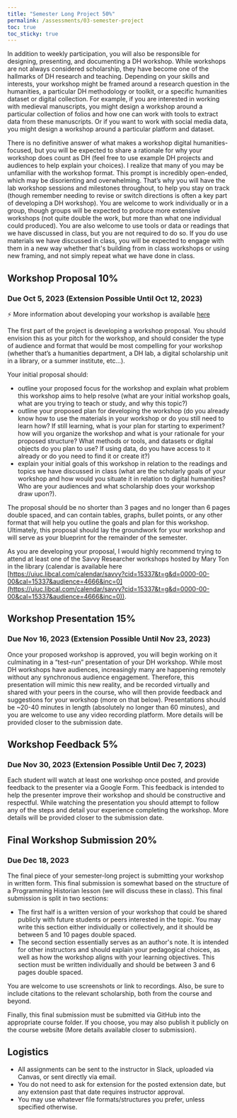 ```yaml
---
title: "Semester Long Project 50%"
permalink: /assessments/03-semester-project
toc: true
toc_sticky: true
---
```


In addition to weekly participation, you will also be responsible for designing, presenting, and documenting a DH workshop. While workshops are not always considered scholarship, they have become one of the hallmarks of DH research and teaching. Depending on your skills and interests, your workshop might be framed around a research question in the humanities, a particular DH methodology or toolkit, or a specific humanities dataset or digital collection. For example, if you are interested in working with medieval manuscripts, you might design a workshop around a particular collection of folios and how one can work with tools to extract data from these manuscripts. Or if you want to work with social media data, you might design a workshop around a particular platform and dataset.

There is no definitive answer of what makes a workshop digital humanities-focused, but you will be expected to share a rationale for why your workshop does count as DH (feel free to use example DH projects and audiences to help explain your choices). I realize that many of you may be unfamiliar with the workshop format. This prompt is incredibly open-ended, which may be disorienting and overwhelming. That’s why you will have the lab workshop sessions and milestones throughout, to help you stay on track (though remember needing to revise or switch directions is often a key part of developing a DH workshop). You are welcome to work individually or in a group, though groups will be expected to produce more extensive workshops (not quite double the work, but more than what one individual could produced). You are also welcome to use tools or data or readings that we have discussed in class, but you are not required to do so. If you do use materials we have discussed in class, you will be expected to engage with them in a new way whether that's building from in class workshops or using new framing, and not simply repeat what we have done in class.


<h2 id="initial-proposal">Workshop Proposal 10%</h2>
<h3>Due Oct 5, 2023 (Extension Possible Until Oct 12, 2023)</h3>

<div class="notice--info">⚡️ More information about developing your workshop is available <a href="{{site.baseurl}}/resources/workshop-guidelines/">here</a></div>

The first part of the project is developing a workshop proposal. You should envision this as your pitch for the workshop, and should consider the type of audience and format that would be most compelling for your workshop (whether that’s a humanities department, a DH lab, a digital scholarship unit in a library, or a summer institute, etc…).

Your initial proposal should:

- outline your proposed focus for the workshop and explain what problem this workshop aims to help resolve (what are your initial workshop goals, what are you trying to teach or study, and why this topic?) 
- outline your proposed plan for developing the workshop (do you already know how to use the materials in your workshop or do you still need to learn how? If still learning, what is your plan for starting to experiment? how will you organize the workshop and what is your rationale for your proposed structure? What methods or tools, and datasets or digital objects do you plan to use? If using data, do you have access to it already or do you need to find it or create it?)
- explain your initial goals of this workshop in relation to the readings and topics we have discussed in class (what are the scholarly goals of your workshop and how would you situate it in relation to digital humanities? Who are your audiences and what scholarship does your workshop draw upon?).

The proposal should be no shorter than 3 pages and no longer than 6 pages double spaced, and can contain tables, graphs, bullet points, or any other format that will help you outline the goals and plan for this workshop. Ultimately, this proposal should lay the groundwork for your workshop and will serve as your blueprint for the remainder of the semester.

As you are developing your proposal, I would highly recommend trying to attend at least one of the Savvy Researcher workshops hosted by Mary Ton in the library (calendar is available here [https://uiuc.libcal.com/calendar/savvy?cid=15337&t=g&d=0000-00-00&cal=15337&audience=4666&inc=0](https://uiuc.libcal.com/calendar/savvy?cid=15337&t=g&d=0000-00-00&cal=15337&audience=4666&inc=0)).

<h2 id="workshop-presentation">Workshop Presentation 15%</h2> 
<h3>Due Nov 16, 2023 (Extension Possible Until Nov 23, 2023)</h3>

Once your proposed workshop is approved, you will begin working on it culminating in a “test-run” presentation of your DH workshop. While most DH workshops have audiences, increasingly many are happening remotely without any synchronous audience engagement. Therefore, this presentation will mimic this new reality, and be recorded virtually and shared with your peers in the course, who will then provide feedback and suggestions for your workshop (more on that below). Presentations should be ~20-40 minutes in length (absolutely no longer than 60 minutes), and you are welcome to use any video recording platform. More details will be provided closer to the submission date.

<h2 id="workshop-feedback">Workshop Feedback 5%</h2> 
<h3>Due Nov 30, 2023 (Extension Possible Until Dec 7, 2023)</h3>

Each student will watch at least one workshop once posted, and provide feedback to the presenter via a Google Form. This feedback is intended to help the presenter improve their workshop and should be constructive and respectful. While watching the presentation you should attempt to follow any of the steps and detail your experience completing the workshop.  More details will be provided closer to the submission date.

## Final Workshop Submission 20% 
<h3>Due Dec 18, 2023</h3>

The final piece of your semester-long project is submitting your workshop in written form. This final submission is somewhat based on the structure of a Programming Historian lesson (we will discuss these in class). This final submission is split in two sections: 

- The first half is a written version of your workshop that could be shared publicly with future students or peers interested in the topic.  You may write this section either individually or collectively, and it should be between 5 and 10 pages double spaced. 
- The second section essentially serves as an author's note. It is intended for other instructors and should explain your pedagogical choices, as well as how the workshop aligns with your learning objectives. This section must be written individually and should be between 3 and 6 pages double spaced.

You are welcome to use screenshots or link to recordings. Also, be sure to include citations to the relevant scholarship, both from the course and beyond.

Finally, this final submission must be submitted via GitHub into the appropriate course folder. If you choose, you may also publish it publicly on the course website (More details available closer to submission).


## Logistics

- All assignments can be sent to the instructor in Slack, uploaded via Canvas, or sent directly via email. 
- You do not need to ask for extension for the posted extension date, but any extension past that date requires instructor approval.
- You may use whatever file formats/structures you prefer, unless specified otherwise.


